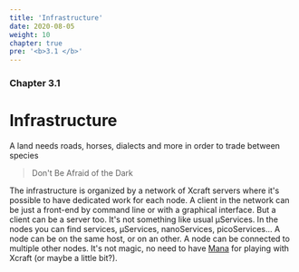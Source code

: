 ```yaml
---
title: 'Infrastructure'
date: 2020-08-05
weight: 10
chapter: true
pre: '<b>3.1 </b>'
---
```


### Chapter 3.1

# Infrastructure

A land needs roads, horses, dialects and more in order to trade between species

> Don't Be Afraid of the Dark

The infrastructure is organized by a network of Xcraft servers where it's
possible to have dedicated work for each node. A client in the network can be
just a front-end by command line or with a graphical interface. But a client can
be a server too. It's not something like usual µServices. In the nodes you can
find services, µServices, nanoServices, picoServices... A node can be on the
same host, or on an other. A node can be connected to multiple other nodes. It's
not magic, no need to have [Mana][1] for playing with Xcraft (or maybe a little
bit?).

[1]: https://en.wikipedia.org/wiki/Magic_(game_terminology)
